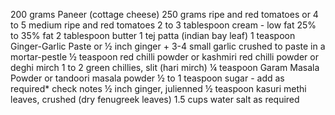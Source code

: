 200 grams Paneer (cottage cheese)
250 grams ripe and red tomatoes or 4 to 5 medium ripe and red tomatoes
2 to 3 tablespoon cream - low fat 25% to 35% fat
2 tablespoon butter
1 tej patta (indian bay leaf)
1 teaspoon Ginger-Garlic Paste or ½ inch ginger + 3-4 small garlic crushed to paste in a mortar-pestle
½ teaspoon red chilli powder or kashmiri red chilli powder or deghi mirch
1 to 2 green chillies, slit (hari mirch)
¼ teaspoon Garam Masala Powder or tandoori masala powder
½ to 1 teaspoon sugar - add as required* check notes
½ inch ginger, julienned
½ teaspoon kasuri methi leaves, crushed (dry fenugreek leaves)
1.5 cups water
salt as required